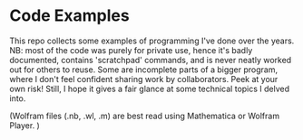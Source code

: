 # Code Examples

This repo collects some examples of programming I've done over the years. NB: most of the code was purely for private use, hence it's badly documented, contains 'scratchpad' commands, and is never neatly worked out for others to reuse. Some are incomplete parts of a bigger program, where I don't feel confident sharing work by collaborators. Peek at your own risk! Still, I hope it gives a fair glance at some technical topics I delved into. 

(Wolfram files (.nb, .wl, .m) are best read using Mathematica or Wolfram Player. )
